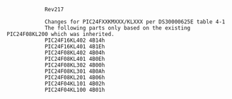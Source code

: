                 Rev217

                Changes for PIC24FXXKMXXX/KLXXX per DS30000625E table 4-1
                The following parts only based on the existing PIC24F08KL200 which was inherited.
                PIC24F16KL402 4B14h
                PIC24F16KL401 4B1Eh
                PIC24F08KL402 4B04h
                PIC24F08KL401 4B0Eh
                PIC24F08KL302 4B00h
                PIC24F08KL301 4B0Ah
                PIC24F08KL201 4B06h
                PIC24F04KL101 4B02h
                PIC24F04KL100 4B01h

